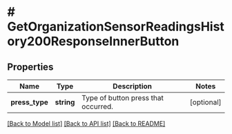 # # GetOrganizationSensorReadingsHistory200ResponseInnerButton

## Properties

Name | Type | Description | Notes
------------ | ------------- | ------------- | -------------
**press_type** | **string** | Type of button press that occurred. | [optional]

[[Back to Model list]](../../README.md#models) [[Back to API list]](../../README.md#endpoints) [[Back to README]](../../README.md)
